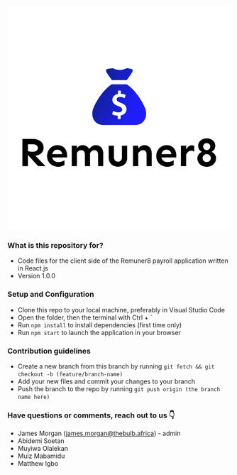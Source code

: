 ﻿![](https://github.com/MorganJay/Remuner8/blob/master/public/images/default.png)

### What is this repository for? ###

* Code files for the client side of the Remuner8 payroll application written in React.js
* Version 1.0.0

### Setup and Configuration ###

* Clone this repo to your local machine, preferably in Visual Studio Code
* Open the folder, then the terminal with Ctrl + `
* Run `npm install` to install dependencies (first time only)
* Run `npm start` to launch the application in your browser

### Contribution guidelines ###

* Create a new branch from this branch by running `git fetch && git checkout -b (feature/branch-name)`
* Add your new files and commit your changes to your branch
* Push the branch to the repo by running `git push origin (the branch name here)`

### Have questions or comments, reach out to us 👇  ###

* James Morgan (james.morgan@thebulb.africa) - admin
* Abidemi Soetan
* Muyiwa Olalekan
* Muiz Mabamidu
* Matthew Igbo